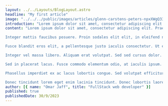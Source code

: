 ```yaml
---
layout: ../../Layouts/BlogLayout.astro
headline: "My first article"
image: "../../../public/images/articles/glenn-carstens-peters-npxXWgQ33ZQ-unsplash.jpg"
introduction: "Lorem ipsum dolor sit amet, consectetur adipiscing elit. Praesent lobortis dui et ipsum ullamcorper egestas. Pellentesque dapibus eros cursus vehicula hendrerit. Etiam egestas dolor sed finibus tincidunt. Proin feugiat vulputate felis non congue. Quisque laoreet dui a velit tincidunt, non ullamcorper sapien maximus. Ut ultricies velit a hendrerit convallis. Curabitur ac est nec arcu auctor consectetur sed a tortor. Morbi eget mauris ut leo feugiat tempor. Curabitur semper massa turpis, eu varius nibh venenatis sit amet. Duis imperdiet vulputate cursus."
content: "Lorem ipsum dolor sit amet, consectetur adipiscing elit. Praesent lobortis dui et ipsum ullamcorper egestas. Pellentesque dapibus eros cursus vehicula hendrerit. Etiam egestas dolor sed finibus tincidunt. Proin feugiat vulputate felis non congue. Quisque laoreet dui a velit tincidunt, non ullamcorper sapien maximus. Ut ultricies velit a hendrerit convallis. Curabitur ac est nec arcu auctor consectetur sed a tortor. Morbi eget mauris ut leo feugiat tempor. Curabitur semper massa turpis, eu varius nibh venenatis sit amet. Duis imperdiet vulputate cursus.

Integer mattis faucibus posuere. Proin sodales elit elit, in eleifend nisi placerat eu. Pellentesque consequat, odio eu mattis varius, ex nulla luctus nulla, at venenatis diam sapien at nulla. Praesent euismod a ex tincidunt mollis. Nulla blandit, nibh et posuere congue, nunc erat mollis arcu, id finibus velit lacus id nisl. Curabitur sapien neque, placerat in tortor non, blandit venenatis tortor. Nullam quis bibendum justo. Aliquam placerat finibus nisi, vel placerat eros tempor quis.

Fusce blandit eros elit, a pellentesque justo iaculis consectetur. Ut eu vehicula ex, ac dignissim dolor. Nulla eu nunc a tellus molestie pretium quis in risus. Duis in felis lorem. Interdum et malesuada fames ac ante ipsum primis in faucibus. Vivamus blandit libero vitae eros convallis, eget viverra diam hendrerit. In eu nunc aliquet, pretium nibh sed, venenatis lacus. Donec mauris nulla, vulputate vel velit non, efficitur interdum mauris. Sed eu condimentum elit, nec accumsan nisi. In hac habitasse platea dictumst. Morbi sed hendrerit lacus. Cras tincidunt, risus sit amet malesuada semper, est neque ultrices sem, non laoreet urna turpis sit amet massa. In hac habitasse platea dictumst. Suspendisse rhoncus molestie mollis. Etiam facilisis, diam eu eleifend fermentum, diam diam dapibus lorem, ut placerat mi ante egestas quam.

Integer vel massa libero. Aliquam erat volutpat. Sed sed cursus dolor. In feugiat ipsum sit amet lacus blandit auctor. Etiam nulla risus, commodo a lacinia non, eleifend a quam. Quisque non mi hendrerit, mattis orci vel, lacinia mi. Vivamus auctor nibh justo, sit amet suscipit ex pellentesque pharetra. Nunc in mollis sem. Aliquam scelerisque purus sit amet libero luctus, non dapibus urna vestibulum. Donec ullamcorper nunc eu turpis facilisis pulvinar. Integer nec orci consequat, gravida ipsum mattis, maximus nisi. Proin varius mi a mi bibendum, eget elementum mi blandit. Quisque viverra, enim eu ultrices porttitor, augue nisl feugiat felis, quis maximus risus urna sed velit.

Sed in placerat lacus. Fusce commodo elementum odio, at iaculis ipsum. Praesent id eleifend orci. Fusce nec varius arcu. Etiam fringilla neque eu tortor efficitur pharetra pharetra ac nulla. Nam et volutpat lacus, hendrerit lobortis erat. Donec interdum sollicitudin interdum.

Phasellus imperdiet ex ac lacus lobortis congue. Sed volutpat efficitur eros. Cras a laoreet velit. Vivamus ante justo, dictum sit amet sapien at, eleifend dictum dui. Mauris pretium fermentum tincidunt. Nullam ac consectetur elit, fringilla facilisis neque. Vestibulum a posuere augue, id volutpat tortor. Orci varius natoque penatibus et magnis dis parturient montes, nascetur ridiculus mus. Aenean ac ex risus. Sed a dui quis erat pulvinar molestie. In eget consequat justo, sed cursus urna. Vestibulum ante ipsum primis in faucibus orci luctus et ultrices posuere cubilia curae; Sed pulvinar non ante non tempor. Cras et aliquet felis. Aliquam in mi ut arcu tincidunt volutpat. Vivamus enim nunc, bibendum vitae lectus quis, luctus tempor neque.

Donec tincidunt lorem eget enim lacinia tincidunt. Donec lobortis laoreet nulla, vitae gravida odio tempor in. Curabitur quam dui, rutrum ut est ut, vehicula dictum velit. Duis ut ex a ipsum ultricies viverra. Pellentesque commodo sapien gravida, interdum risus id, elementum ex. Phasellus convallis purus rutrum, convallis augue eget, lacinia erat. Maecenas fermentum in ipsum nec egestas. Suspendisse sit amet mauris felis. Maecenas ac venenatis turpis. Nam eu arcu congue, sollicitudin lectus in, ornare nibh. Vestibulum vel ante diam. Morbi mattis, nisi eu iaculis molestie, mi eros commodo nisl, et rutrum nibh tellus vel augue. Ut id ex urna. Proin lorem quam, porta ac mi id, posuere pharetra est. Nullam in fermentum augue, vel cursus augue."
author: [{ name: "Omar Jaff", title: "FullStack web developer" }]
published: true
publishedDate: 30/9/2023
---
```

